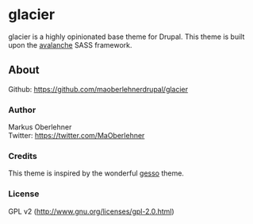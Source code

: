 # glacier
glacier is a highly opinionated base theme for Drupal. This theme is built upon the [avalanche](https://github.com/avalanchesass/avalanche) SASS framework.

## About
Github: https://github.com/maoberlehnerdrupal/glacier

### Author
Markus Oberlehner  
Twitter: https://twitter.com/MaOberlehner

### Credits
This theme is inspired by the wonderful [gesso](https://www.drupal.org/project/gesso) theme.

### License
GPL v2 (http://www.gnu.org/licenses/gpl-2.0.html)
